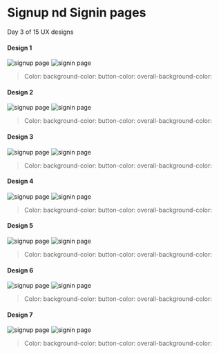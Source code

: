 # Signup nd Signin pages
Day 3 of 15 UX designs

#### Design 1
<img src="./assets/signup-one.jpg"  alt="signup page">
<img src="./assets/signin-one.jpg" alt="signin page" >

> Color: 
>  background-color:
> button-color: 
> overall-background-color:

#### Design 2
<img src="./assets/signup-two.jpg"  alt="signup page">
<img src="./assets/signin-two.jpg" alt="signin page" >

> Color: 
>  background-color:
> button-color: 
> overall-background-color:


#### Design 3
<img src="./assets/signup-three.jpg"  alt="signup page">
<img src="./assets/signin-three.jpg" alt="signin page" >

> Color: 
>  background-color:
> button-color: 
> overall-background-color:


#### Design 4
<img src="./assets/signup-four.jpg"  alt="signup page">
<img src="./assets/signin-four.jpg" alt="signin page" >

> Color: 
>  background-color:
> button-color: 
> overall-background-color:


#### Design 5
<img src="./assets/signup-five.jpg"  alt="signup page">
<img src="./assets/signin-five.jpg" alt="signin page" >

> Color: 
>  background-color:
> button-color: 
> overall-background-color:


#### Design 6
<img src="./assets/signup-six.jpg"  alt="signup page">
<img src="./assets/signin-six.jpg" alt="signin page" >

> Color: 
>  background-color:
> button-color: 
> overall-background-color:


#### Design 7
<img src="./assets/signup-seven.jpg"  alt="signup page">
<img src="./assets/signin-seven.jpg" alt="signin page" >

> Color: 
> background-color:
> button-color: 
> overall-background-color:







